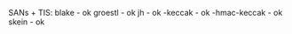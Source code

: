 SANs + TIS:
blake        - ok
groestl      - ok
jh           - ok
-keccak      - ok
-hmac-keccak - ok
skein        - ok
